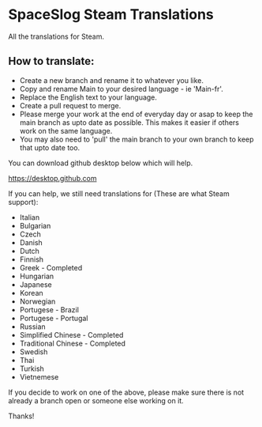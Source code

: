 # SpaceSlog Steam Translations

All the translations for Steam.


## How to translate:

- Create a new branch and rename it to whatever you like.
- Copy and rename Main to your desired language - ie 'Main-fr'.
- Replace the English text to your language.
- Create a pull request to merge.
- Please merge your work at the end of everyday day or asap to keep the main branch as upto date as possible. This makes it easier if others work on the same language.
- You may also need to 'pull' the main branch to your own branch to keep that upto date too.


You can download github desktop below which will help.

https://desktop.github.com


If you can help, we still need translations for (These are what Steam support):

- Italian
- Bulgarian
- Czech
- Danish
- Dutch
- Finnish
- Greek - Completed
- Hungarian
- Japanese
- Korean
- Norwegian
- Portugese - Brazil
- Portugese - Portugal
- Russian
- Simplified Chinese - Completed
- Traditional Chinese - Completed
- Swedish
- Thai
- Turkish
- Vietnemese

If you decide to work on one of the above, please make sure there is not already a branch open or someone else working on it.

Thanks!
